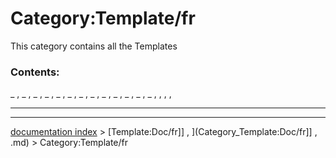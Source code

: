 # Category:Template/fr
This category contains all the Templates

### Contents:

_ , _ , _ , _ , _ , _ , _ , _ , _ , _ , _ , _ , _ , , , ,

_ _ _ _ _

---
[documentation index](../README.md) > [Template:Doc/fr]] , ](Category_Template:Doc/fr]] , .md) > Category:Template/fr
